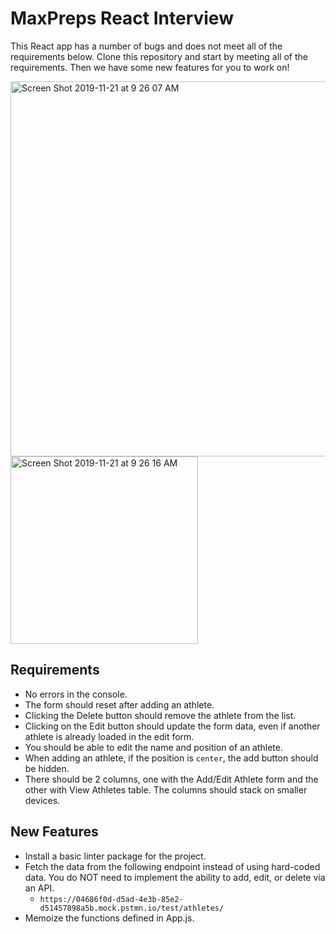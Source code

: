 # MaxPreps React Interview

This React app has a number of bugs and does not meet all of the requirements below. Clone this repository and start by meeting all of the requirements. Then we have some new features for you to work on!

<img width="600" alt="Screen Shot 2019-11-21 at 9 26 07 AM" src="https://user-images.githubusercontent.com/49081448/69361281-01279400-0c41-11ea-8e98-35d37ec3380e.png">

<img width="300" alt="Screen Shot 2019-11-21 at 9 26 16 AM" src="https://user-images.githubusercontent.com/49081448/69361282-0258c100-0c41-11ea-8d94-7568ec736431.png">

## Requirements
- No errors in the console.
- The form should reset after adding an athlete.
- Clicking the Delete button should remove the athlete from the list.
- Clicking on the Edit button should update the form data, even if another athlete is already loaded in the edit form.
- You should be able to edit the name and position of an athlete.
- When adding an athlete, if the position is `center`, the add button should be hidden.
- There should be 2 columns, one with the Add/Edit Athlete form and the other with View Athletes table. The columns should stack on smaller devices.

## New Features
- Install a basic linter package for the project.
- Fetch the data from the following endpoint instead of using hard-coded data. You do NOT need to implement the ability to add, edit, or delete via an API.
    - `https://04686f0d-d5ad-4e3b-85e2-d51457898a5b.mock.pstmn.io/test/athletes/`
- Memoize the functions defined in App.js.

